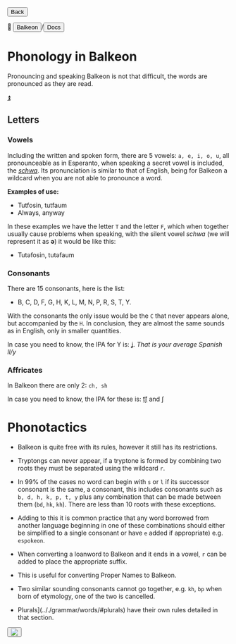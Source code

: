 <button class="button-82-pushable" onclick="history.back()">
<span class="button-82-shadow"></span>
<span class="button-82-edge"></span>
<span class="button-82-front text">
Back
</span> </button>

📂 <button class="button-16" role="button" onclick="location.href='../../index'">Balkeon</button>/<button class="button-16" role="button" onclick="location.href='../index'">Docs</button>

# Phonology in Balkeon

Pronouncing and speaking Balkeon is not that difficult, the words are pronounced as they are read.

<a name="top"></a>
<a class="top-link hide" href="#top">⏫️</a>

## Letters

### Vowels

Including the written and spoken form, there are 5 vowels: `a, e, i, o, u`, all pronounceable as in Esperanto, when speaking a secret vowel is included, the [*schwa*](https://es.m.wikipedia.org/wiki/Schwa). Its pronunciation is similar to that of English, being for Balkeon a wildcard when you are not able to pronounce a word.

**Examples of use:**

- Tutfosin, tutfaum
- Always, anyway

In these examples we have the letter `T` and the letter `F`, which when together usually cause problems when speaking, with the silent vowel *schwa* (we will represent it as **ə**) it would be like this:

- Tutəfosin, tutəfaum

### Consonants

There are 15 consonants, here is the list:

- B, C, D, F, G, H, K, L, M, N, P, R, S, T, Y.

With the consonants the only issue would be the `C` that never appears alone, but accompanied by the `H`. In conclusion, they are almost the same sounds as in English, only in smaller quantities.

In case you need to know, the IPA for Y is: [ʝ](https://es.m.wikipedia.org/wiki/%EA%9E%B2). *That is your average Spanish ll/y*

### Affricates

In Balkeon there are only 2: `ch, sh`

In case you need to know, the IPA for these is: [t͡ʃ](https://es.m.wikipedia.org/wiki/Africada_postalveolar_sorda) and ʃ

# Phonotactics

- Balkeon is quite free with its rules, however it still has its restrictions.

- Tryptongs can never appear, if a tryptone is formed by combining two roots they must be separated using the wildcard `r`.

- In 99% of the cases no word can begin with `s` or `l` if its successor consonant is the same, a consonant, this includes consonants such as `b, d, h, k, p, t, y` plus any combination that can be made between them (`bd`, `hk`, `kh`). There are less than 10 roots with these exceptions.

- Adding to this it is common practice that any word borrowed from another language beginning in one of these combinations should either be simplified to a single consonant or have `e` added if appropriate) e.g. `espokeon`.

- When converting a loanword to Balkeon and it ends in a vowel, `r` can be added to place the appropriate suffix.

- This is useful for converting Proper Names to Balkeon. 

- Two similar sounding consonants cannot go together, e.g. `kh`, `bp` when born of etymology, one of the two is cancelled.

- Plurals](.././grammar/words/#plurals) have their own rules detailed in that section.

<button class="button-17" role="button" onclick="langRedirect('en')"><img src="https://img.icons8.com/?size=35&id=95094&format=png&color=000000"/></button> 
